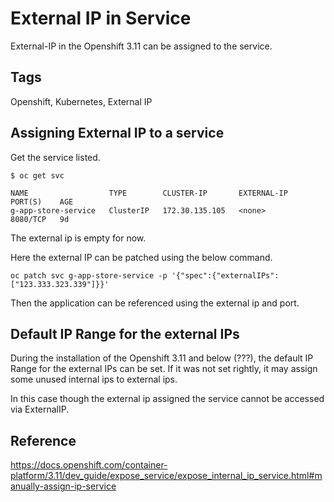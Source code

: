 # External IP in Service

External-IP in the Openshift 3.11 can be assigned to the service.

## Tags

Openshift, Kubernetes, External IP

## Assigning External IP to a service

Get the service listed.
```
$ oc get svc

NAME                  TYPE        CLUSTER-IP       EXTERNAL-IP   PORT(S)    AGE
g-app-store-service   ClusterIP   172.30.135.105   <none>        8080/TCP   9d

```
The external ip is empty for now.

Here the external IP can be patched using the below command. 
```
oc patch svc g-app-store-service -p '{"spec":{"externalIPs":["123.333.323.339"]}}'
```

Then the application can be referenced using the external ip and port.

## Default IP Range for the external IPs

During the installation of the Openshift 3.11 and below (???), the default IP Range for the external IPs can be set. If it was not set rightly, it may assign some unused internal ips to external ips. 

In this case though the external ip assigned the service cannot be accessed via ExternalIP.

## Reference

https://docs.openshift.com/container-platform/3.11/dev_guide/expose_service/expose_internal_ip_service.html#manually-assign-ip-service

